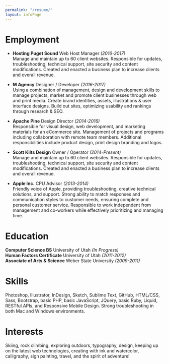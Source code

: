 ```yaml
---
permalink: "/resume/"
layout: infoPage
---
```


# Employment

- **Hosting Puget Sound** Web Host Manager *(2016-2017)*    
Manage and maintain up to 60 client websites.
Responsible for updates, troubleshooting, technical support, site security and content modifications. Created and enacted a business plan to increase clients and overall revenue.

- **M Agency** Designer / Developer *(2016-2017)*  
Using a combination of management, design and development skills to manage projects, market and promote client businesses through web and print media. Create brand identities, assets, illustrations & user interface designs. Build out sites, optimizing usability and rankings through research & SEO.

- **Apache Pine** Design Director *(2014-2016)*  
Responsible for visual design, web development, and marketing materials for an eCommerce site. 
Management of projects and programs including collaboration with remote team members.  Additional responsibilities include product design, print design branding and logos. 


- **Scott Kilts Design** Owner / Operator *(2014-Present)*  
Manage and maintain up to 60 client websites.
Responsible for updates, troubleshooting, technical support, site security and content modifications. Created and enacted a business plan to increase clients and overall revenue.

- **Apple Inc.** CPU Advisor *(2013-2014)*  
Friendly voice of Apple, providing troubleshooting, creative technical solutions, and support. 
Strong ability to match responses and communication styles to customer needs, ensuring complete and personal customer service. Responsible to work independent from management and co-workers while effectively prioritizing and managing time. 

# Education

**Computer Science BS** University of Utah *(In Progress)*  
**Human Factors Certificate** University of Utah *(2011-2012)*  
**Associate of Arts & Science** Weber State University *(2009-2011)*

# Skills

Photoshop, Illustrator, InDesign, Sketch, Sublime Text, GitHub, HTML/CSS, Sass, Bootstrap, basic PHP, basic JavaScript, JQuery, basic Ruby, Liquid, RESTful APIs, and Responsive Mobile Design. Strong troubleshooting in both Mac and Windows environments.

# Interests

Skiing, rock climbing, exploring outdoors, typography, design, keeping up on the latest web technologies, creating with ink and watercolor, calligraphy, sign painting, travel, and the spirit of adventure!